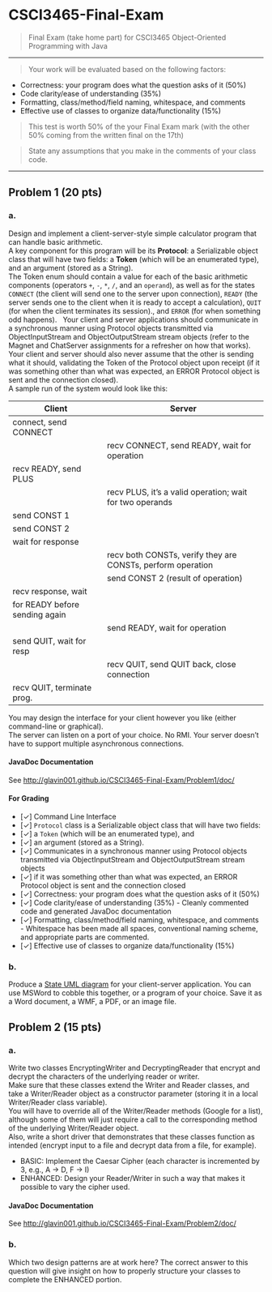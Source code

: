CSCI3465-Final-Exam
===================

> Final Exam (take home part) for CSCI3465 Object-Oriented Programming with Java

---

> Your work will be evaluated based on the following factors:
- Correctness: your program does what the question asks of it (50%)
- Code clarity/ease of understanding (35%)
- Formatting, class/method/field naming, whitespace, and comments
- Effective use of classes to organize data/functionality (15%) 

> This test is worth 50% of the your Final Exam mark (with the other 50% coming from the written final on the 17th) 

> State any assumptions that you make in the comments of your class code. 

---

## Problem 1 (20 pts)

### a.
Design and implement a client-server-style simple calculator program that can handle basic arithmetic.  
A key component for this program will be its **Protocol**:
a Serializable object class that will have two fields:
a **Token** (which will be an enumerated type), and an argument (stored as a String).  
The Token enum should contain a value for each of the basic arithmetic components
(operators `+`, `-`, `*`, `/`, and an `operand`),
as well as for the states `CONNECT`
(the client will send one to the server upon connection),
`READY` (the server sends one to the client when it is ready to accept a calculation),
`QUIT` (for when the client terminates its session).,
and `ERROR` (for when something odd happens).  
Your client and server applications should communicate in a synchronous manner
using Protocol objects transmitted via ObjectInputStream and ObjectOutputStream
stream objects (refer to the Magnet and ChatServer assignments for a refresher on how that works).  
Your client and server should also never assume that the other is sending what it should,
validating the Token of the Protocol object upon receipt
(if it was something other than what was expected,
  an ERROR Protocol object is sent and the connection closed).  
A sample run of the system would look like this:

| Client | Server |
| ------ | ------ |
| connect, send CONNECT |  |
|  | recv CONNECT, send READY, wait for operation |
| recv READY, send PLUS | |
|  |  recv PLUS, it’s a valid operation; wait for two operands |
| send CONST 1 | |
| send CONST 2 | |
| wait for response | |
| | recv both CONSTs, verify they are CONSTs, perform operation |
| | send CONST 2 (result of operation) |
| recv response, wait | |
| for READY before sending again | |
| | send READY, wait for operation |
| send QUIT, wait for resp | |
| | recv QUIT, send QUIT back, close connection |
| recv QUIT, terminate prog. | |


You may design the interface for your client however you like (either command-line or graphical).  
The server can listen on a port of your choice.  No RMI.  Your server doesn’t have to support multiple asynchronous connections.

#### JavaDoc Documentation

See http://glavin001.github.io/CSCI3465-Final-Exam/Problem1/doc/

#### For Grading

- [✓] Command Line Interface
- [✓] `Protocol` class is a Serializable object class that will have two fields:
- [✓] a `Token` (which will be an enumerated type), and 
- [✓] an argument (stored as a String).
- [✓] Communicates in a synchronous manner using Protocol objects transmitted via ObjectInputStream and ObjectOutputStream stream objects
- [✓] if it was something other than what was expected, an ERROR Protocol object is sent and the connection closed
- [✓] Correctness: your program does what the question asks of it (50%)
- [✓] Code clarity/ease of understanding (35%) - Cleanly commented code and generated JavaDoc documentation
- [✓] Formatting, class/method/field naming, whitespace, and comments - Whitespace has been made all spaces, conventional naming scheme, and appropriate parts are commented.
- [✓] Effective use of classes to organize data/functionality (15%)

### b.
Produce a [State UML diagram](http://en.wikipedia.org/wiki/State_diagram_%28UML%29) for your client-server application.  You can use MSWord to cobble this together, or a program of your choice.  Save it as a Word document, a WMF, a PDF, or an image file.

## Problem 2 (15 pts)

### a.
Write two classes EncryptingWriter and DecryptingReader that encrypt and decrypt the characters of the underlying reader or writer.  
Make sure that these classes extend the Writer and Reader classes,
and take a Writer/Reader object as a constructor parameter (storing it in a local Writer/Reader class variable).  
You will have to override all of the Writer/Reader methods (Google for a list),
although some of them will just require a call to the corresponding method of the underlying Writer/Reader object.  
Also, write a short driver that demonstrates that these classes function as intended
(encrypt input to a file and decrypt data from a file, for example).    

- BASIC: Implement the Caesar Cipher (each character is incremented by 3, e.g., A -> D, F -> I)   
- ENHANCED: Design your Reader/Writer in such a way that makes it possible to vary the cipher used.

#### JavaDoc Documentation

See http://glavin001.github.io/CSCI3465-Final-Exam/Problem2/doc/


### b.
Which two design patterns are at work here?
The correct answer to this question will give insight on how to properly structure your classes to complete the ENHANCED portion.
